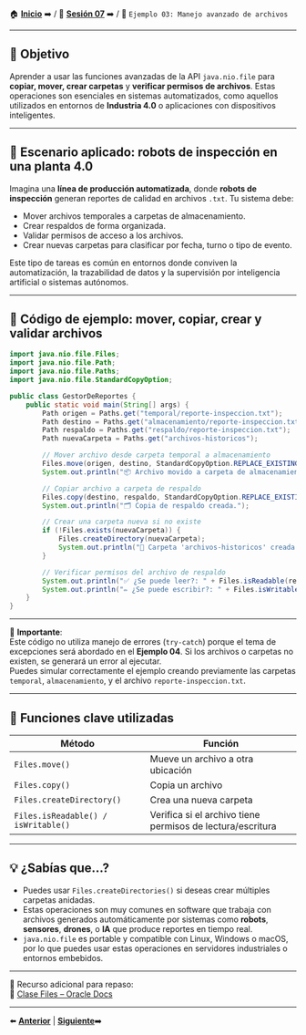🏠 [**Inicio**](../../Readme.md) ➡️ / 📖 [**Sesión 07**](../Readme.md) ➡️ / 📝 `Ejemplo 03: Manejo avanzado de archivos`

---

## 🎯 Objetivo

Aprender a usar las funciones avanzadas de la API `java.nio.file` para **copiar, mover, crear carpetas** y **verificar permisos de archivos**. Estas operaciones son esenciales en sistemas automatizados, como aquellos utilizados en entornos de **Industria 4.0** o aplicaciones con dispositivos inteligentes.

---

## 🧠 Escenario aplicado: robots de inspección en una planta 4.0

Imagina una **línea de producción automatizada**, donde **robots de inspección** generan reportes de calidad en archivos `.txt`. Tu sistema debe:

- Mover archivos temporales a carpetas de almacenamiento.
- Crear respaldos de forma organizada.
- Validar permisos de acceso a los archivos.
- Crear nuevas carpetas para clasificar por fecha, turno o tipo de evento.

Este tipo de tareas es común en entornos donde conviven la automatización, la trazabilidad de datos y la supervisión por inteligencia artificial o sistemas autónomos.

---

## 🧪 Código de ejemplo: mover, copiar, crear y validar archivos

```java
import java.nio.file.Files;
import java.nio.file.Path;
import java.nio.file.Paths;
import java.nio.file.StandardCopyOption;

public class GestorDeReportes {
    public static void main(String[] args) {
        Path origen = Paths.get("temporal/reporte-inspeccion.txt");
        Path destino = Paths.get("almacenamiento/reporte-inspeccion.txt");
        Path respaldo = Paths.get("respaldo/reporte-inspeccion.txt");
        Path nuevaCarpeta = Paths.get("archivos-historicos");

        // Mover archivo desde carpeta temporal a almacenamiento
        Files.move(origen, destino, StandardCopyOption.REPLACE_EXISTING);
        System.out.println("📦 Archivo movido a carpeta de almacenamiento.");

        // Copiar archivo a carpeta de respaldo
        Files.copy(destino, respaldo, StandardCopyOption.REPLACE_EXISTING);
        System.out.println("🗂️ Copia de respaldo creada.");

        // Crear una carpeta nueva si no existe
        if (!Files.exists(nuevaCarpeta)) {
            Files.createDirectory(nuevaCarpeta);
            System.out.println("📁 Carpeta 'archivos-historicos' creada.");
        }

        // Verificar permisos del archivo de respaldo
        System.out.println("✅ ¿Se puede leer?: " + Files.isReadable(respaldo));
        System.out.println("✏️ ¿Se puede escribir?: " + Files.isWritable(respaldo));
    }
}
```

---

📌 **Importante**:  
Este código no utiliza manejo de errores (`try-catch`) porque el tema de excepciones será abordado en el **Ejemplo 04**. Si los archivos o carpetas no existen, se generará un error al ejecutar.  
Puedes simular correctamente el ejemplo creando previamente las carpetas `temporal`, `almacenamiento`, y el archivo `reporte-inspeccion.txt`.

---

## 🧰 Funciones clave utilizadas

| Método                          | Función                                                                 |
|----------------------------------|--------------------------------------------------------------------------|
| `Files.move()`                  | Mueve un archivo a otra ubicación                                       |
| `Files.copy()`                  | Copia un archivo                                                        |
| `Files.createDirectory()`       | Crea una nueva carpeta                                                  |
| `Files.isReadable() / isWritable()` | Verifica si el archivo tiene permisos de lectura/escritura         |

---

## 💡 ¿Sabías que...?

- Puedes usar `Files.createDirectories()` si deseas crear múltiples carpetas anidadas.
- Estas operaciones son muy comunes en software que trabaja con archivos generados automáticamente por sistemas como **robots**, **sensores**, **drones**, o **IA** que produce reportes en tiempo real.
- `java.nio.file` es portable y compatible con Linux, Windows o macOS, por lo que puedes usar estas operaciones en servidores industriales o entornos embebidos.

---

📘 Recurso adicional para repaso:  
🔗 [Clase Files – Oracle Docs](https://docs.oracle.com/en/java/javase/11/docs/api/java.base/java/nio/file/Files.html)

---

⬅️ [**Anterior**](../Ejemplo-02/Readme.md) | [**Siguiente**](../Ejemplo-04/Readme.md)➡️  